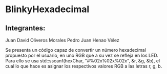 # BlinkyHexadecimal
## Integrantes: 
  Juan David Oliveros Morales
  Pedro Juan Henao Vélez 

Se presenta un código capaz de convertir un número hexadecimal propuesto por el usuario, en uno RGB que a su vez se refleja en los LED. Para ello se usa std::sscanf(hexChar, "#%02x%02x%02x", &r, &g, &b), el cual lo que hace es asignar los respectivos valores RGB a las letras r, g, b.
